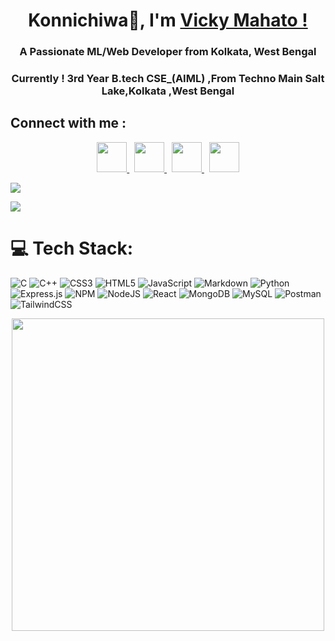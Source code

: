 <div align="center">

# Konnichiwa👋, I'm [Vicky Mahato !](https://github.com/Vickym78/)
<h3 align="center">A Passionate ML/Web  Developer  from Kolkata, West Bengal</h3>
<h3 align="center">Currently ! 3rd Year B.tech CSE_(AIML) ,From Techno Main Salt Lake,Kolkata ,West Bengal</h3>
</div>

## Connect with me :

<div align="center">
    <a href="https://www.linkedin.com/in/vicky-mahato-450b57253/" alt="Vicky Mahato | LinkedIn">
        <img src="https://img.icons8.com/fluent/48/000000/linkedin.png" style="width: 48px; height: 48px;">
    </a> &nbsp;
    <a href="mailto:vickymahato2003@gmail.com" alt="Vicky Mahato | Gmail">
        <img src="https://img.icons8.com/fluent/48/000000/gmail.png" style="width: 48px; height: 48px;">
    </a> &nbsp;
    <a href="https://www.instagram.com/vicky_07043/" alt="Vicky Mahato | Instagram">
        <img src="https://img.icons8.com/fluent/48/000000/instagram-new.png" style="width: 48px; height: 48px;">
    </a> &nbsp;
    <a href="https://leetcode.com/u/Vikm/" alt="Vicky Mahato | Leetcode">
        <img src="https://cdn.iconscout.com/icon/free/png-512/free-leetcode-3521542-2944960.png?f=webp&w=256" style="width: 48px; height: 48px;">
    </a>
</div>

  
<p align="left"> <img src="https://komarev.com/ghpvc/?username=Vickym78&label=Profile%20views&color=0e75b6&style=flat" /> </p>
 
![](https://quotes-github-readme.vercel.app/api?type=horizontal&theme=radical)  

# 💻 Tech Stack:
![C](https://img.shields.io/badge/c-%2300599C.svg?style=for-the-badge&logo=c&logoColor=white) ![C++](https://img.shields.io/badge/c++-%2300599C.svg?style=for-the-badge&logo=c%2B%2B&logoColor=white) ![CSS3](https://img.shields.io/badge/css3-%231572B6.svg?style=for-the-badge&logo=css3&logoColor=white) ![HTML5](https://img.shields.io/badge/html5-%23E34F26.svg?style=for-the-badge&logo=html5&logoColor=white) ![JavaScript](https://img.shields.io/badge/javascript-%23323330.svg?style=for-the-badge&logo=javascript&logoColor=%23F7DF1E) ![Markdown](https://img.shields.io/badge/markdown-%23000000.svg?style=for-the-badge&logo=markdown&logoColor=white) ![Python](https://img.shields.io/badge/python-3670A0?style=for-the-badge&logo=python&logoColor=ffdd54) ![Express.js](https://img.shields.io/badge/express.js-%23404d59.svg?style=for-the-badge&logo=express&logoColor=%2361DAFB) ![NPM](https://img.shields.io/badge/NPM-%23CB3837.svg?style=for-the-badge&logo=npm&logoColor=white) ![NodeJS](https://img.shields.io/badge/node.js-6DA55F?style=for-the-badge&logo=node.js&logoColor=white) ![React](https://img.shields.io/badge/react-%2320232a.svg?style=for-the-badge&logo=react&logoColor=%2361DAFB) ![MongoDB](https://img.shields.io/badge/MongoDB-%234ea94b.svg?style=for-the-badge&logo=mongodb&logoColor=white) ![MySQL](https://img.shields.io/badge/mysql-%2300000f.svg?style=for-the-badge&logo=mysql&logoColor=white) ![Postman](https://img.shields.io/badge/Postman-FF6C37?style=for-the-badge&logo=postman&logoColor=white) ![TailwindCSS](https://img.shields.io/badge/tailwindcss-%2338B2AC.svg?style=for-the-badge&logo=tailwind-css&logoColor=white)

 <p align="center"><img src="https://cdn.dribbble.com/users/926537/screenshots/4502924/media/79e26abb3fb85b42f2722cf22da095dc.gif" width="500"/></p>
